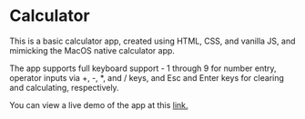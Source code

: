 # Calculator

This is a basic calculator app, created using HTML, CSS, and vanilla JS, and 
mimicking the MacOS native calculator app. 

The app supports full keyboard support - 1 through 9 for number entry, operator
inputs via +, -, *, and / keys, and Esc and Enter keys for clearing and 
calculating, respectively. 

You can view a live demo of the app at this [link.](https://heykzhao.github.io/top_calculator) 